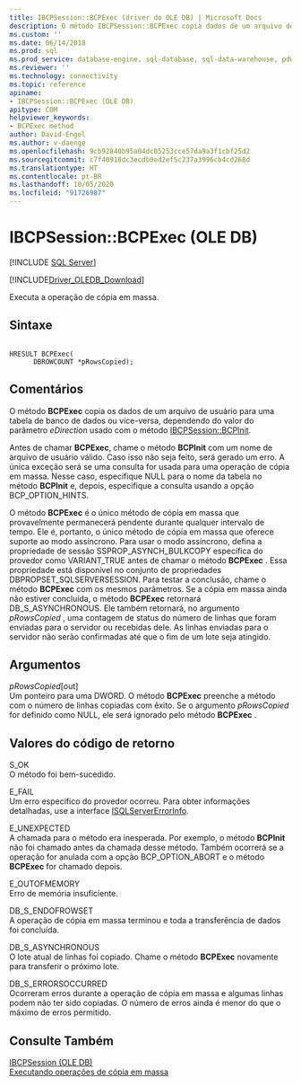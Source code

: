```yaml
---
title: IBCPSession::BCPExec (driver do OLE DB) | Microsoft Docs
description: O método IBCPSession::BCPExec copia dados de um arquivo de usuário para uma tabela de banco de dados ou vice-versa no Driver do OLE DB para SQL Server.
ms.custom: ''
ms.date: 06/14/2018
ms.prod: sql
ms.prod_service: database-engine, sql-database, sql-data-warehouse, pdw
ms.reviewer: ''
ms.technology: connectivity
ms.topic: reference
apiname:
- IBCPSession::BCPExec (OLE DB)
apitype: COM
helpviewer_keywords:
- BCPExec method
author: David-Engel
ms.author: v-daenge
ms.openlocfilehash: 9cb92840b95a04dc05253cce57da9a3f1cbf25d2
ms.sourcegitcommit: c7f40918dc3ecdb0ed2ef5c237a3996cb4cd268d
ms.translationtype: HT
ms.contentlocale: pt-BR
ms.lasthandoff: 10/05/2020
ms.locfileid: "91726987"
---
```

# <a name="ibcpsessionbcpexec-ole-db"></a>IBCPSession::BCPExec (OLE DB)
[!INCLUDE [SQL Server](../../../includes/applies-to-version/sql-asdb-asdbmi-asa-pdw.md)]

[!INCLUDE[Driver_OLEDB_Download](../../../includes/driver_oledb_download.md)]

  Executa a operação de cópia em massa.  
  
## <a name="syntax"></a>Sintaxe  
  
```  
  
HRESULT BCPExec(   
      DBROWCOUNT *pRowsCopied);  
```  
  
## <a name="remarks"></a>Comentários  
 O método **BCPExec** copia os dados de um arquivo de usuário para uma tabela de banco de dados ou vice-versa, dependendo do valor do parâmetro *eDirection* usado com o método [IBCPSession::BCPInit](../../oledb/ole-db-interfaces/ibcpsession-bcpinit-ole-db.md).  
  
 Antes de chamar **BCPExec**, chame o método **BCPInit** com um nome de arquivo de usuário válido. Caso isso não seja feito, será gerado um erro. A única exceção será se uma consulta for usada para uma operação de cópia em massa. Nesse caso, especifique NULL para o nome da tabela no método **BCPInit** e, depois, especifique a consulta usando a opção BCP_OPTION_HINTS.  
  
 O método **BCPExec** é o único método de cópia em massa que provavelmente permanecerá pendente durante qualquer intervalo de tempo. Ele é, portanto, o único método de cópia em massa que oferece suporte ao modo assíncrono. Para usar o modo assíncrono, defina a propriedade de sessão SSPROP_ASYNCH_BULKCOPY específica do provedor como VARIANT_TRUE antes de chamar o método **BCPExec** . Essa propriedade está disponível no conjunto de propriedades DBPROPSET_SQLSERVERSESSION. Para testar a conclusão, chame o método **BCPExec** com os mesmos parâmetros. Se a cópia em massa ainda não estiver concluída, o método **BCPExec** retornará DB_S_ASYNCHRONOUS. Ele também retornará, no argumento *pRowsCopied* , uma contagem de status do número de linhas que foram enviadas para o servidor ou recebidas dele. As linhas enviadas para o servidor não serão confirmadas até que o fim de um lote seja atingido.  
  
## <a name="arguments"></a>Argumentos  
 *pRowsCopied*[out]  
 Um ponteiro para uma DWORD. O método **BCPExec** preenche a método com o número de linhas copiadas com êxito. Se o argumento *pRowsCopied* for definido como NULL, ele será ignorado pelo método **BCPExec** .  
  
## <a name="return-code-values"></a>Valores do código de retorno  
 S_OK  
 O método foi bem-sucedido.  
  
 E_FAIL  
 Um erro específico do provedor ocorreu. Para obter informações detalhadas, use a interface [ISQLServerErrorInfo](./isqlservererrorinfo-geterrorinfo-ole-db.md?view=sql-server-ver15).  
  
 E_UNEXPECTED  
 A chamada para o método era inesperada. Por exemplo, o método **BCPInit** não foi chamado antes da chamada desse método. Também ocorrerá se a operação for anulada com a opção BCP_OPTION_ABORT e o método **BCPExec** for chamado depois.  
  
 E_OUTOFMEMORY  
 Erro de memória insuficiente.  
  
 DB_S_ENDOFROWSET  
 A operação de cópia em massa terminou e toda a transferência de dados foi concluída.  
  
 DB_S_ASYNCHRONOUS  
 O lote atual de linhas foi copiado. Chame o método **BCPExec** novamente para transferir o próximo lote.  
  
 DB_S_ERRORSOCCURRED  
 Ocorreram erros durante a operação de cópia em massa e algumas linhas podem não ter sido copiadas. O número de erros ainda é menor do que o máximo de erros permitido.  
  
## <a name="see-also"></a>Consulte Também  
 [IBCPSession &#40;OLE DB&#41;](../../oledb/ole-db-interfaces/ibcpsession-ole-db.md)   
 [Executando operações de cópia em massa](../../oledb/features/performing-bulk-copy-operations.md)  
  
